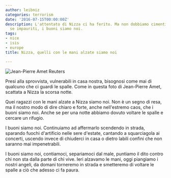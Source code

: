 ```yaml
---
author: leibniz
categories: terrorism
date: '2016-07-15T00:00:00Z'
description: L'attentato di Nizza ci ha ferito. Ma non dobbiamo cimenticare che, anche
  se impauriti, i buoni siamo noi.
tags:
- nice
- isis
- europe
title: Nizza, quelli con le mani alzate siamo noi

---
```

![Jean-Pierre Amet Reuters](/images/vault/JeanPierreAmet-nice.jpg)

Presi alla sprovvista, vulnerabili in casa nostra, bisognosi come mai di qualcuno che ci guardi le spalle. Come in questa foto di Jean-Pierre Amet, scattata a Nizza la scorsa notte.

Quei ragazzi con le mani alzate a Nizza siamo noi. Non è un segno di resa, ma il nostro modo di dire chiaro e forte, anche nell'estremo caos, che i buoni siamo noi. Anche se per una notte abbiamo dovuto voltare le spalle e cercare un rifugio.

I buoni siamo noi. Continuiamo ad affermarlo scendendo in strada, sparando fuochi d'artificio nelle sere d'estate, cantando a squarciagola ai concerti, uscendo invece di chiuderci in casa o dietro labili confini che non saranno mai impenetrabili.

I buoni siamo noi, contiamoci, separiamoci dal male, puntiamo il dito contro chi non sta dalla parte di chi vive. Ieri alzavamo le mani, oggi piangiamo i nostri angeli, da domani torneremo in strada e smetteremo di voltare le spalle a ciò che adesso ci fa paura.
